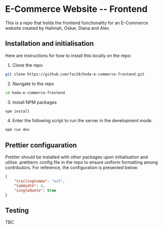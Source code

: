 # E-Commerce Website -- Frontend

This is a repo that holds the frontend functionality for an E-Commerce website created by Halimah, Oskar, Diana and Alex.

## Installation and initialisation

Here are instructions for how to install this locally on the repo:

1. Clone the repo

``` bash
git clone https://github.com/fac29/hoda-e-commerce-frontend.git
```

2. Navigate to the repo

``` bash
cd hoda-e-commerce-frontend
```

3. Install NPM packages

``` bash
npm install
```

4. Enter the following script to run the server in the development mode.

```bash
npm run dev
```
## Prettier configuaration

Prettier should be installed with other packages upon initialisation and utilise .prettierrc config file in the repo to ensure uniform formatting among contributors. For reference, the configuration is presented below:

```json
{
    "trailingComma": "es5",
    "tabWidth": 4,
    "singleQuote": true
}
```

## Testing

TBC
